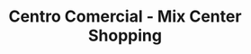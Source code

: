 ---
title: "Centro Comercial - Mix Center Shopping"
url: /daule/centro-comercial-mix-center-shopping/
shop: centro comercial
---